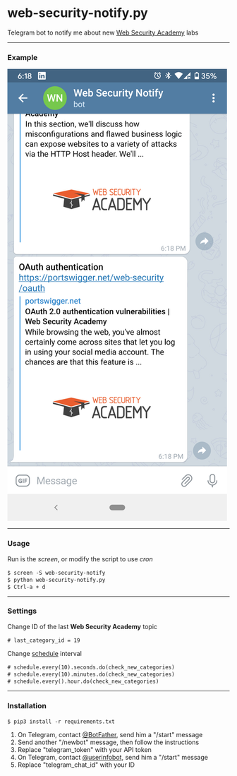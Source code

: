 # web-security-notify.py
Telegram bot to notify me about new [Web Security Academy](https://portswigger.net/web-security) labs

---

### Example

![PoC](/screenshot.png?raw=true "PoC")

---

### Usage

Run is the *screen*, or modify the script to use *cron*

```
$ screen -S web-security-notify
$ python web-security-notify.py
$ Ctrl-a + d
```

---

### Settings

Change ID of the last **Web Security Academy** topic

```
# last_category_id = 19
```

Change [schedule](https://schedule.readthedocs.io/en/stable/examples.html) interval
```
# schedule.every(10).seconds.do(check_new_categories)
# schedule.every(10).minutes.do(check_new_categories)
# schedule.every().hour.do(check_new_categories)
```

---

### Installation

`$ pip3 install -r requirements.txt`

1) On Telegram, contact [@BotFather](https://telegram.me/botfather), send him a "/start" message
2) Send another "/newbot" message, then follow the instructions
3) Replace "telegram_token" with your API token
4) On Telegram, contact [@userinfobot](https://t.me/userinfobot), send him a "/start" message
5) Replace "telegram_chat_id" with your ID
